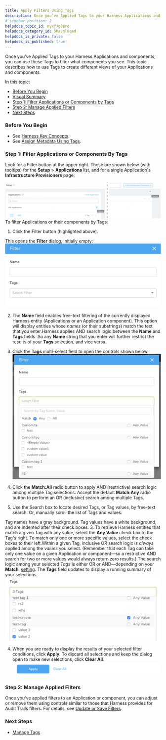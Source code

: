 ```yaml
---
title: Apply Filters Using Tags
description: Once you’ve Applied Tags to your Harness Applications and components, you can use these Tags to filter what components you see. This topic describes how to use Tags to create different views of your…
# sidebar_position: 2
helpdocs_topic_id: nyxf7g8erd
helpdocs_category_id: 5havnl8qad
helpdocs_is_private: false
helpdocs_is_published: true
---
```


Once you’ve Applied Tags to your Harness Applications and components, you can use these Tags to filter what components you see. This topic describes how to use Tags to create different views of your Applications and components. 

In this topic:

* [Before You Begin](#before_you_begin)
* [Visual Summary](#visual_summary)
* [Step 1: Filter Applications or Components by Tags](#filter_tags)
* [Step 2: Manage Applied Filters](#manage_filters)
* [Next Steps](#next_steps)


### Before You Begin

* See [Harness Key Concepts](https://docs.harness.io/article/4o7oqwih6h-harness-key-concepts).
* See [Assign Metadata Using Tags](tags.md).


### Step 1: Filter Applications or Components By Tags

Look for a Filter button at the upper right. These are shown below (with tooltips) for the **Setup** > **Applications** list, and for a single Application's **Infrastructure Provisioners** page:

![](./static/apply-filters-using-tags-15.png)
To filter Applications or their components by Tags:

1. Click the Filter button (highlighted above).  
  
This opens the **Filter** dialog, initially empty:![](./static/apply-filters-using-tags-16.png)

2. The **Name** field enables free-text filtering of the currently displayed Harness entity (Applications or an Application component). This option will display entities whose *names* (or their substrings) match the text that you enter.Harness applies AND search logic between the **Name** and **Tags** fields. So any **Name** string that you enter will further restrict the results of your **Tags** selection, and vice versa.
3. Click the **Tags** multi-select field to open the controls shown below.![](./static/apply-filters-using-tags-17.png)



1. Click the **Match:All** radio button to apply AND (restrictive) search logic among multiple Tag selections. Accept the default **Match:Any** radio button to perform an OR (inclusive) search among multiple Tags.
2. Use the Search box to locate desired Tags, or Tag values, by free-text search. Or, manually scroll the list of Tags and values.  
  
Tag names have a gray background. Tag values have a white background, and are indented after their check boxes.
3. To retrieve Harness entities that match a given Tag with any value, select the **Any Value** check box to the Tag's right. To match only one or more specific values, select the check boxes to their left.Within a given Tag, inclusive OR search logic is *always* applied among the *values* you select. (Remember that each Tag can take only one value on a given Application or component—so a restrictive AND search for two or more values would always return zero results.) The search logic among your selected *Tags* is either OR or AND—depending on your **Match**  [setting](#tags_search_logic). The **Tags** field updates to display a running summary of your selections.![](./static/apply-filters-using-tags-18.png)

4. When you are ready to display the results of your selected filter conditions, click **Apply**. To discard all selections and keep the dialog open to make new selections, click **Clear All**.![](./static/apply-filters-using-tags-19.png)



### Step 2: Manage Applied Filters

Once you've applied filters to an Application or component, you can adjust or remove them using controls similar to those that Harness provides for Audit Trails filters. For details, see [Update or Save Filters](../../security/auditing-howtos/audit-trail.md#update-filters).


### Next Steps

* [Manage Tags](manage-tags.md)


